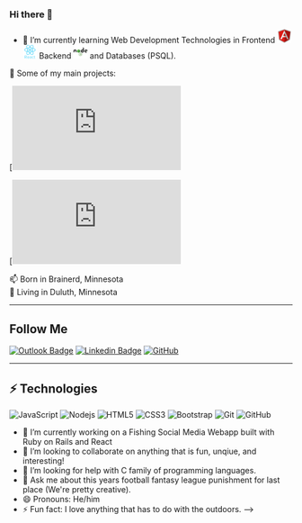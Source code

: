 ### Hi there 👋

- 🌱 I’m currently learning Web Development Technologies in Frontend <img src="https://raw.githubusercontent.com/devicons/devicon/master/icons/angularjs/angularjs-original.svg" alt="angular-js" width="25" height="25" />  <img src="https://raw.githubusercontent.com/devicons/devicon/master/icons/react/react-original-wordmark.svg" alt="react" width="25" height="25" /> Backend <img src="https://raw.githubusercontent.com/devicons/devicon/master/icons/nodejs/nodejs-original-wordmark.svg" alt="nodejs" width="25" height="25" />
 and Databases (PSQL).

🚀 Some of my main projects:

[![Fiske](https://github.com/jacknorquist/rails-react/blob/main/README.md)

[![Workout App](https://github.com/jacknorquist/workout_app/blob/main/README.md)



<p> 
📫  Born in Brainerd, Minnesota
<br>
📌  Living in Duluth, Minnesota 
</p>

<hr>

## Follow Me


[![Outlook Badge](https://img.shields.io/badge/jack.norquist@outlook.com-c14438?style=flat-square&logo=Gmail&logoColor=white&link=mailto:jack.norquist@outlook.com)](mailto:jack.norquist@outlook.com)
[![Linkedin Badge](https://img.shields.io/badge/-jacknorquist-blue?style=flat-square&logo=Linkedin&logoColor=white&link=https://www.linkedin.com/in/jack-norquist/)](https://www.linkedin.com/in/jack-norquist/)
[![GitHub](https://img.shields.io/badge/-GitHub-181717?style=flat-square&logo=github&logoColor=white&link=https://github.com/jacknorquist)](https://github.com/jacknorquist)

<hr>

## ⚡ Technologies

![JavaScript](https://img.shields.io/badge/-JavaScript-black?style=flat-square&logo=javascript)
![Nodejs](https://img.shields.io/badge/-Nodejs-black?style=flat-square&logo=Node.js)
![HTML5](https://img.shields.io/badge/-HTML5-E34F26?style=flat-square&logo=html5&logoColor=white)
![CSS3](https://img.shields.io/badge/-CSS3-1572B6?style=flat-square&logo=css3)
![Bootstrap](https://img.shields.io/badge/-Bootstrap-563D7C?style=flat-square&logo=bootstrap)
![Git](https://img.shields.io/badge/-Git-black?style=flat-square&logo=git)
![GitHub](https://img.shields.io/badge/-GitHub-181717?style=flat-square&logo=github)


- 🔭 I’m currently working on a Fishing Social Media Webapp built with Ruby on Rails and React
- 👯 I’m looking to collaborate on anything that is fun, unqiue, and interesting!
- 🤔 I’m looking for help with C family of programming languages.
- 💬 Ask me about this years football fantasy league punishment for last place (We're pretty creative).
- 😄 Pronouns: He/him
- ⚡ Fun fact: I love anything that has to do with the outdoors.
-->

